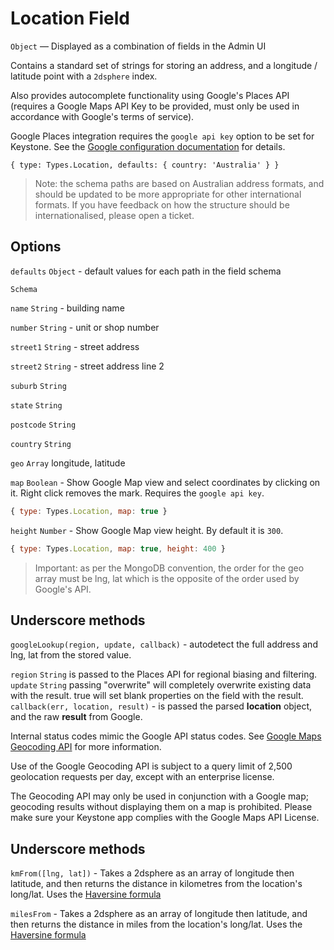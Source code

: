 # Location Field

`Object` — Displayed as a combination of fields in the Admin UI

Contains a standard set of strings for storing an address, and a longitude / latitude point with a `2dsphere` index.

Also provides autocomplete functionality using Google's Places API (requires a Google Maps API Key to be provided, must only be used in accordance with Google's terms of service).

Google Places integration requires the `google api key` option to be set for Keystone. See the [Google configuration documentation](http://keystonejs.com/docs/configuration/#services-google) for details.

```
{ type: Types.Location, defaults: { country: 'Australia' } }
```

> Note: the schema paths are based on Australian address formats, and should be updated to be more appropriate for other international formats. If you have feedback on how the structure should be internationalised, please open a ticket.

## Options

`defaults` `Object` - default values for each path in the field schema

`Schema`

`name` `String` - building name

`number` `String` - unit or shop number

`street1` `String` - street address

`street2` `String` - street address line 2

`suburb` `String`

`state` `String`

`postcode` `String`

`country` `String`

`geo` `Array` longitude, latitude

`map` `Boolean` - Show Google Map view and select coordinates by clicking on it. Right click removes the mark. Requires the `google api key`.

```js
{ type: Types.Location, map: true }
```

`height` `Number` - Show Google Map view height. By default it is `300`.

```js
{ type: Types.Location, map: true, height: 400 }
```

> Important: as per the MongoDB convention, the order for the geo array must be lng, lat which is the opposite of the order used by Google's API.

## Underscore methods

`googleLookup(region, update, callback)` - autodetect the full address and lng, lat from the stored value.

`region` `String` is passed to the Places API for regional biasing and filtering.
`update` `String` passing "overwrite" will completely overwrite existing data with the result. true will set blank properties on the field with the result.
`callback(err, location, result)` - is passed the parsed **location** object, and the raw **result** from Google.

Internal status codes mimic the Google API status codes. See [Google Maps Geocoding API](https://developers.google.com/maps/documentation/geocoding) for more information.

Use of the Google Geocoding API is subject to a query limit of 2,500 geolocation requests per day, except with an enterprise license.

The Geocoding API may only be used in conjunction with a Google map; geocoding results without displaying them on a map is prohibited. Please make sure your Keystone app complies with the Google Maps API License.

## Underscore methods

`kmFrom([lng, lat])` - Takes a 2dsphere as an array of longitude then latitude, and then returns the distance in kilometres from the location's long/lat. Uses the [Haversine formula](http://en.wikipedia.org/wiki/Haversine_formula)

`milesFrom` - Takes a 2dsphere as an array of longitude then latitude, and then returns the distance in miles from the location's long/lat. Uses the [Haversine formula](http://en.wikipedia.org/wiki/Haversine_formula)
